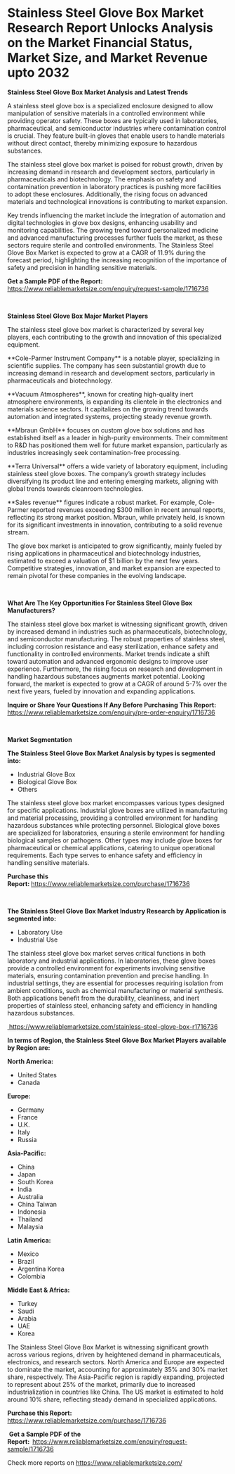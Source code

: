<p><h1>Stainless Steel Glove Box Market Research Report Unlocks Analysis on the Market Financial Status, Market Size, and Market Revenue upto 2032</h1></p><p><strong>Stainless Steel Glove Box Market Analysis and Latest Trends</strong></p>
<p><p>A stainless steel glove box is a specialized enclosure designed to allow manipulation of sensitive materials in a controlled environment while providing operator safety. These boxes are typically used in laboratories, pharmaceutical, and semiconductor industries where contamination control is crucial. They feature built-in gloves that enable users to handle materials without direct contact, thereby minimizing exposure to hazardous substances.</p><p>The stainless steel glove box market is poised for robust growth, driven by increasing demand in research and development sectors, particularly in pharmaceuticals and biotechnology. The emphasis on safety and contamination prevention in laboratory practices is pushing more facilities to adopt these enclosures. Additionally, the rising focus on advanced materials and technological innovations is contributing to market expansion. </p><p>Key trends influencing the market include the integration of automation and digital technologies in glove box designs, enhancing usability and monitoring capabilities. The growing trend toward personalized medicine and advanced manufacturing processes further fuels the market, as these sectors require sterile and controlled environments. The Stainless Steel Glove Box Market is expected to grow at a CAGR of 11.9% during the forecast period, highlighting the increasing recognition of the importance of safety and precision in handling sensitive materials.</p></p>
<p><strong>Get a Sample PDF of the Report:&nbsp;</strong> <a href="https://www.reliablemarketsize.com/enquiry/request-sample/1716736?utm_campaign=3564&utm_medium=2&utm_source=Github&utm_content=ia&utm_term=08042025&utm_id=stainless-steel-glove-box">https://www.reliablemarketsize.com/enquiry/request-sample/1716736</a></p>
<p>&nbsp;</p>
<p><strong>Stainless Steel Glove Box Major Market Players</strong></p>
<p><p>The stainless steel glove box market is characterized by several key players, each contributing to the growth and innovation of this specialized equipment. </p><p>**Cole-Parmer Instrument Company** is a notable player, specializing in scientific supplies. The company has seen substantial growth due to increasing demand in research and development sectors, particularly in pharmaceuticals and biotechnology. </p><p>**Vacuum Atmospheres**, known for creating high-quality inert atmosphere environments, is expanding its clientele in the electronics and materials science sectors. It capitalizes on the growing trend towards automation and integrated systems, projecting steady revenue growth. </p><p>**Mbraun GmbH** focuses on custom glove box solutions and has established itself as a leader in high-purity environments. Their commitment to R&D has positioned them well for future market expansion, particularly as industries increasingly seek contamination-free processing.</p><p>**Terra Universal** offers a wide variety of laboratory equipment, including stainless steel glove boxes. The company’s growth strategy includes diversifying its product line and entering emerging markets, aligning with global trends towards cleanroom technologies.</p><p>**Sales revenue** figures indicate a robust market. For example, Cole-Parmer reported revenues exceeding $300 million in recent annual reports, reflecting its strong market position. Mbraun, while privately held, is known for its significant investments in innovation, contributing to a solid revenue stream.</p><p>The glove box market is anticipated to grow significantly, mainly fueled by rising applications in pharmaceutical and biotechnology industries, estimated to exceed a valuation of $1 billion by the next few years. Competitive strategies, innovation, and market expansion are expected to remain pivotal for these companies in the evolving landscape.</p></p>
<p>&nbsp;</p>
<p><strong>What Are The Key Opportunities For Stainless Steel Glove Box Manufacturers?</strong></p>
<p><p>The stainless steel glove box market is witnessing significant growth, driven by increased demand in industries such as pharmaceuticals, biotechnology, and semiconductor manufacturing. The robust properties of stainless steel, including corrosion resistance and easy sterilization, enhance safety and functionality in controlled environments. Market trends indicate a shift toward automation and advanced ergonomic designs to improve user experience. Furthermore, the rising focus on research and development in handling hazardous substances augments market potential. Looking forward, the market is expected to grow at a CAGR of around 5-7% over the next five years, fueled by innovation and expanding applications.</p></p>
<p><strong>Inquire or Share Your Questions If Any Before Purchasing This Report:</strong> <a href="https://www.reliablemarketsize.com/enquiry/pre-order-enquiry/1716736?utm_campaign=3564&utm_medium=2&utm_source=Github&utm_content=ia&utm_term=08042025&utm_id=stainless-steel-glove-box">https://www.reliablemarketsize.com/enquiry/pre-order-enquiry/1716736</a></p>
<p>&nbsp;</p>
<p><strong>Market Segmentation</strong></p>
<p><strong>The Stainless Steel Glove Box Market Analysis by types is segmented into:</strong></p>
<p><ul><li>Industrial Glove Box</li><li>Biological Glove Box</li><li>Others</li></ul></p>
<p><p>The stainless steel glove box market encompasses various types designed for specific applications. Industrial glove boxes are utilized in manufacturing and material processing, providing a controlled environment for handling hazardous substances while protecting personnel. Biological glove boxes are specialized for laboratories, ensuring a sterile environment for handling biological samples or pathogens. Other types may include glove boxes for pharmaceutical or chemical applications, catering to unique operational requirements. Each type serves to enhance safety and efficiency in handling sensitive materials.</p></p>
<p><strong>Purchase this Report:&nbsp;</strong><a href="https://www.reliablemarketsize.com/purchase/1716736?utm_campaign=3564&utm_medium=2&utm_source=Github&utm_content=ia&utm_term=08042025&utm_id=stainless-steel-glove-box">https://www.reliablemarketsize.com/purchase/1716736</a></p>
<p>&nbsp;</p>
<p><strong>The Stainless Steel Glove Box Market Industry Research by Application is segmented into:</strong></p>
<p><ul><li>Laboratory Use</li><li>Industrial Use</li></ul></p>
<p><p>The stainless steel glove box market serves critical functions in both laboratory and industrial applications. In laboratories, these glove boxes provide a controlled environment for experiments involving sensitive materials, ensuring contamination prevention and precise handling. In industrial settings, they are essential for processes requiring isolation from ambient conditions, such as chemical manufacturing or material synthesis. Both applications benefit from the durability, cleanliness, and inert properties of stainless steel, enhancing safety and efficiency in handling hazardous substances.</p></p>
<p><a href="https://www.reliablemarketsize.com/stainless-steel-glove-box-r1716736?utm_campaign=3564&utm_medium=2&utm_source=Github&utm_content=ia&utm_term=08042025&utm_id=stainless-steel-glove-box">&nbsp;https://www.reliablemarketsize.com/stainless-steel-glove-box-r1716736</a></p>
<p><strong>In terms of Region, the Stainless Steel Glove Box Market Players available by Region are:</strong></p>
<p>
    <p> <strong> North America: </strong>
        <ul>
            <li>United States</li>
            <li>Canada</li>
        </ul>
        </p> 
    <p> <strong> Europe: </strong>
        <ul>
            <li>Germany</li>
            <li>France</li>
            <li>U.K.</li>
            <li>Italy</li>
            <li>Russia</li>
        </ul>
        </p> 
    <p> <strong> Asia-Pacific: </strong>
        <ul>
            <li>China</li>
            <li>Japan</li>
            <li>South Korea</li>
            <li>India</li>
            <li>Australia</li>
            <li>China Taiwan</li>
            <li>Indonesia</li>
            <li>Thailand</li>
            <li>Malaysia</li>
        </ul>
        </p> 
    <p> <strong> Latin America: </strong>
        <ul>
            <li>Mexico</li>
            <li>Brazil</li>
            <li>Argentina Korea</li>
            <li>Colombia</li>
        </ul>
        </p> 
    <p> <strong> Middle East & Africa: </strong>
        <ul>
            <li>Turkey</li>
            <li>Saudi</li>
            <li>Arabia</li>
            <li>UAE</li>
            <li>Korea</li>
        </ul>
    </p>
    </p>
<p><p>The Stainless Steel Glove Box Market is witnessing significant growth across various regions, driven by heightened demand in pharmaceuticals, electronics, and research sectors. North America and Europe are expected to dominate the market, accounting for approximately 35% and 30% market share, respectively. The Asia-Pacific region is rapidly expanding, projected to represent about 25% of the market, primarily due to increased industrialization in countries like China. The US market is estimated to hold around 10% share, reflecting steady demand in specialized applications.</p></p>
<p><strong>Purchase this Report: </strong><a href="https://www.reliablemarketsize.com/purchase/1716736?utm_campaign=3564&utm_medium=2&utm_source=Github&utm_content=ia&utm_term=08042025&utm_id=stainless-steel-glove-box">https://www.reliablemarketsize.com/purchase/1716736</a></p>
<p>&nbsp;<strong>Get a Sample PDF of the Report:&nbsp;&nbsp;</strong><a href="https://www.reliablemarketsize.com/enquiry/request-sample/1716736?utm_campaign=3564&utm_medium=2&utm_source=Github&utm_content=ia&utm_term=08042025&utm_id=stainless-steel-glove-box">https://www.reliablemarketsize.com/enquiry/request-sample/1716736</a></p>
<p><strong></strong></p>
<p>Check more reports on <a href="https://www.reliablemarketsize.com/?utm_campaign=3564&utm_medium=2&utm_source=Github&utm_content=ia&utm_term=08042025&utm_id=stainless-steel-glove-box">https://www.reliablemarketsize.com/</a></p>